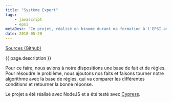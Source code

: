 ```yaml
---
title: "Système Expert"
tags: 
    - javascript
    - epsi
metaDesc: "Ce projet, réalisé en binome durant ma formation à l'EPSI avait pour but de concevoir un système expert capable de détecter des formes (rectangle, carré, triangle, ...)."
date: 2018-05-20
---
```


[Sources (Github)](https://github.com/EPSIBordeaux/epsi-expert-system)

{{ page.description }}

Pour ce faire, nous avions à notre dispositions une base de fait et de règles. Pour résoudre le problème, nous ajoutons nos faits et faisons tourner notre algorithme avec la base de règles, qui va comparer les différentes conditions et retourner la bonne réponse.

Le projet a été réalisé avec NodeJS et a été testé avec [Cypress](https://www.cypress.io/).
